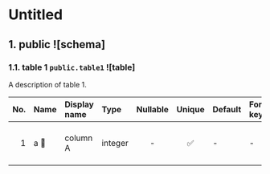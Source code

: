 # Untitled

## 1. public ![schema]

### 1.1. table 1 `public.table1` ![table]

A description of table 1.

| No. | Name | Display name | Type | Nullable | Unique | Default | Foreign key | Description |
| --: | :-- | :-- | :-- | :-: | :-: | :-- | :-- | :-- |
| <a id=".public.table1.a" name=".public.table1.a"></a> 1 | a &#x1F511; | column A | integer | - | &#x2705; | - | - | A description of column A. |
